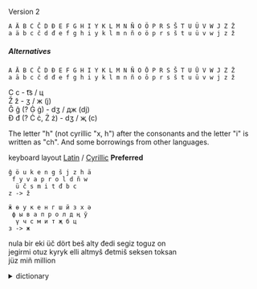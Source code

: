 Version 2

`A Ä B C Č D Đ E F G H I Y K L M N Ñ O Ö P R S Š T U Ü V W J Z Ž`  
`a ä b c č d đ e f g h i y k l m n ñ o ö p r s š t u ü v w j z ž`

##### Alternatives

`A Ā B C Č D Đ E F G H I Y K L M N Ñ O Ō P R S Š T U Ū V W J Z Ž`  
`a ā b c č d đ e f g h i y k l m n ñ o ō p r s š t u ū v w j z ž`

С с - t͡s / ц  
Ž ž - ʒ / ж  (j)  
Ĝ ĝ (? Ġ ġ) - dʒ / дж (dj)  
Đ đ (? Ċ ċ, Ż ż) - dʒ / җ (c)  

The letter "h" (not cyrillic "х, һ") after the consonants and the letter "i" is written as "ch". And some borrowings from other languages.

keyboard layout [Latin](https://raw.githubusercontent.com/2k1dmg/cta/main/Barsilian/bars_kl73.klc) / [Cyrillic](https://raw.githubusercontent.com/2k1dmg/cta/main/Barsilian/bars_ckl72.klc) **Preferred** 
```
ĝ ö u k e n g š j z h ä
 f y v a p r o l d ñ w
  ü č s m i t đ b c
z -> ž
```
```
ӂ ө у к е н г ш й з х ә
 ф ы в а п р о л д ң ў 
  ү ч с м и т җ б ц
з -> ж
```

nula bir eki üč dört beš alty đedi segiz toguz on  
jegirmi otuz kyryk elli altmyš đetmiš seksen toksan  
jüz miñ million

<details> 
  <summary>dictionary</summary>

princip - principle  
funkcion - function  
evolucion (_read_ evolücion) - evolution  
technoloĝi/teknoloĝi - technology  
ekoloĝi - ecology  
aždaha - dragon

official - official  
ceremoni - ceremony

сhronoloĝi - chronology  
architektur - architecture

illusion (_read_ illüzion) - illusion
	
</details>
